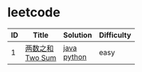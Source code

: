 # leetcode
|ID|Title|Solution|Difficulty
|---|---|---|---
|1|[两数之和<br />Two Sum](https://leetcode-cn.com/problemset/all/)|[java](www.baidu.com)<br />[python](www.baidu.com)|easy
